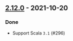 ## [2.12.0](https://github.com/Kevin-Lee/sbt-devoops/issues?utf8=✓&q=is%3Aissue+is%3Aclosed+milestone%3Amilestone21+-label%3Adeclined) - 2021-10-20

### Done
* Support Scala `3.1` (#296)
